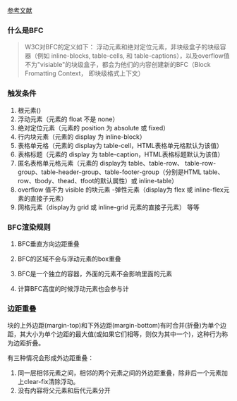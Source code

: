 [参考文献](http://47.98.159.95/my_blog/css/008.html)
### 什么是BFC
> W3C对BFC的定义如下： 浮动元素和绝对定位元素，非块级盒子的块级容器（例如 inline-blocks, table-cells, 和 table-captions），以及overflow值不为"visiable"的块级盒子，都会为他们的内容创建新的BFC（Block Fromatting Context， 即块级格式上下文）


### 触发条件
1. 根元素()
2. 浮动元素（元素的 float 不是 none）
3. 绝对定位元素（元素的 position 为 absolute 或 fixed）
4. 行内块元素（元素的 display 为 inline-block）
5. 表格单元格（元素的 display为 table-cell，HTML表格单元格默认为该值）
6. 表格标题（元素的 display 为 table-caption，HTML表格标题默认为该值）
7. 匿名表格单元格元素（元素的 display为 table、table-row、 table-row-group、table-header-group、table-footer-group（分别是HTML table、row、tbody、thead、tfoot的默认属性）或 inline-table）
8. overflow 值不为 visible 的块元素 -弹性元素（display为 flex 或 inline-flex元素的直接子元素）
9. 网格元素（display为 grid 或 inline-grid 元素的直接子元素） 等等


### BFC渲染规则
1. BFC垂直方向边距重叠

2. BFC的区域不会与浮动元素的box重叠

3. BFC是一个独立的容器，外面的元素不会影响里面的元素

4. 计算BFC高度的时候浮动元素也会参与计


### 边距重叠
块的上外边距(margin-top)和下外边距(margin-bottom)有时合并(折叠)为单个边距，其大小为单个边距的最大值(或如果它们相等，则仅为其中一个)，这种行为称为边距折叠。

有三种情况会形成外边距重叠：

1. 同一层相邻元素之间，相邻的两个元素之间的外边距重叠，除非后一个元素加上clear-fix清除浮动。
2. 没有内容将父元素和后代元素分开
